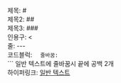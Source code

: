 제목: #  
제목2: ##  
제목3: ###  
인용구: <  
줄: ---  
코드블럭: ```  
줄바꿈: ``` <br/>  ```
일반 텍스트에 줄바꿈시 끝에 공백 2개  
하이퍼링크: [일반 텍스트](링크) 
